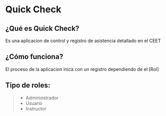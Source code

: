 # Quick Check
## ¿Qué es Quick Check?
Es una aplicacion de control y registro de asistencia detallado en el CEET
## ¿Cómo funciona?
El proceso de la aplicacion inica con un registro dependiendo de el [Rol]
## Tipo de roles:
> - Adminiostrador
> - Usuario
> - Instructor
